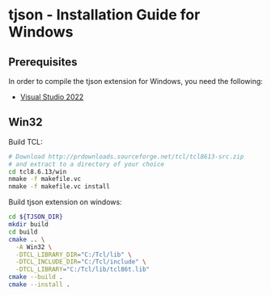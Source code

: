 # tjson - Installation Guide for Windows



## Prerequisites

In order to compile the tjson extension for Windows, you need the following:

- [Visual Studio 2022](https://visualstudio.microsoft.com/downloads/)

## Win32

Build TCL:

```bash
# Download http://prdownloads.sourceforge.net/tcl/tcl8613-src.zip
# and extract to a directory of your choice
cd tcl8.6.13/win
nmake -f makefile.vc
nmake -f makefile.vc install
```

Build tjson extension on windows:

```bash
cd ${TJSON_DIR}
mkdir build
cd build
cmake .. \
  -A Win32 \
  -DTCL_LIBRARY_DIR="C:/Tcl/lib" \
  -DTCL_INCLUDE_DIR="C:/Tcl/include" \
  -DTCL_LIBRARY="C:/Tcl/lib/tcl86t.lib"
cmake --build .
cmake --install .
```
